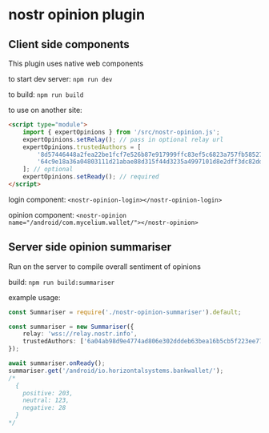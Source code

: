 # nostr opinion plugin

## Client side components

This plugin uses native web components

to start dev server: `npm run dev`

to build: `npm run build`

to use on another site:

```html
<script type="module">
	import { expertOpinions } from '/src/nostr-opinion.js';
	expertOpinions.setRelay(); // pass in optional relay url
	expertOpinions.trustedAuthors = [
		'8d57446448a2fea22be1fcf7e526b87e917999ffc83ef5c6823a757fb58527f4',
		'64c9e18a36a04803111d21abae88d315f44d3235a4997101d8e2dff3dc82dd70'
	]; // optional
	expertOpinions.setReady(); // required
</script>
```

login component:
`<nostr-opinion-login></nostr-opinion-login>`

opinion component:
`<nostr-opinion name="/android/com.mycelium.wallet/"></nostr-opinion>`

## Server side opinion summariser

Run on the server to compile overall sentiment of opinions

build: `npm run build:summariser`

example usage:

```ts
const Summariser = require('./nostr-opinion-summariser').default;

const summariser = new Summariser({
	relay: 'wss://relay.nostr.info',
	trustedAuthors: ['6a04ab98d9e4774ad806e302dddeb63bea16b5cb5f223ee77478e861bb583eb3'] // optional
});

await summariser.onReady();
summariser.get('/android/io.horizontalsystems.bankwallet/');
/*
  {
    positive: 203,
    neutral: 123,
    negative: 28
  }
*/
```
